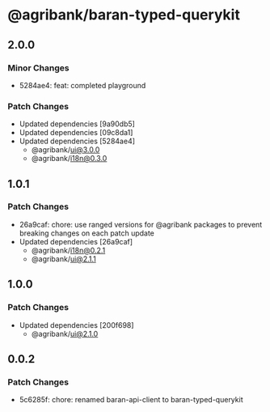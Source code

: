 # @agribank/baran-typed-querykit

## 2.0.0

### Minor Changes

- 5284ae4: feat: completed playground

### Patch Changes

- Updated dependencies [9a90db5]
- Updated dependencies [09c8da1]
- Updated dependencies [5284ae4]
  - @agribank/ui@3.0.0
  - @agribank/i18n@0.3.0

## 1.0.1

### Patch Changes

- 26a9caf: chore: use ranged versions for @agribank packages to prevent breaking changes on each patch update
- Updated dependencies [26a9caf]
  - @agribank/i18n@0.2.1
  - @agribank/ui@2.1.1

## 1.0.0

### Patch Changes

- Updated dependencies [200f698]
  - @agribank/ui@2.1.0

## 0.0.2

### Patch Changes

- 5c6285f: chore: renamed baran-api-client to baran-typed-querykit
